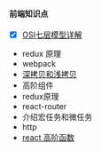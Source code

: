 #### 前端知识点

+ [x] [OSI七层模型详解](./1.md)
+ redux 原理
+ webpack
+ [深拷贝和浅拷贝](./copy.md)
+ 高阶组件
+ redux原理
+ react-router
+ 介绍宏任务和微任务
+ http
+ [react 高阶函数](./reactCompont.md)